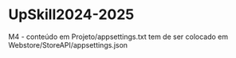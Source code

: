# UpSkill2024-2025

M4 - conteúdo em Projeto/appsettings.txt tem de ser colocado em Webstore/StoreAPI/appsettings.json